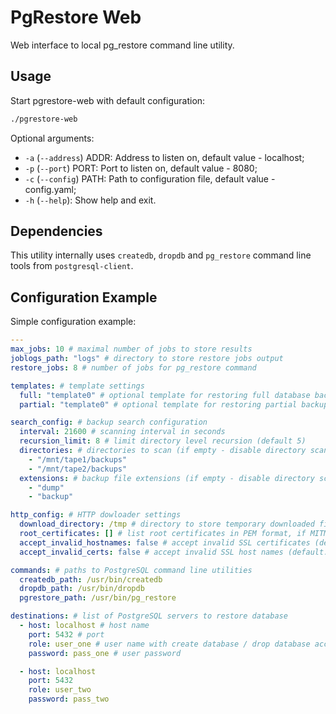 # PgRestore Web

Web interface to local pg_restore command line utility.

## Usage

Start pgrestore-web with default configuration:

```bash
./pgrestore-web
```

Optional arguments:

* `-a` (`--address`) ADDR: Address to listen on, default value - localhost;
* `-p` (`--port`) PORT: Port to listen on, default value - 8080;
* `-c` (`--config`) PATH: Path to configuration file, default value - config.yaml;
* `-h` (`--help`): Show help and exit.

## Dependencies

This utility internally uses `createdb`, `dropdb` and `pg_restore` command line tools from `postgresql-client`.

## Configuration Example

Simple configuration example:

```yaml
---
max_jobs: 10 # maximal number of jobs to store results
joblogs_path: "logs" # directory to store restore jobs output
restore_jobs: 8 # number of jobs for pg_restore command

templates: # template settings
  full: "template0" # optional template for restoring full database backup
  partial: "template0" # optional template for restoring partial backup (schema's or table)

search_config: # backup search configuration
  interval: 21600 # scanning interval in seconds
  recursion_limit: 8 # limit directory level recursion (default 5)
  directories: # directories to scan (if empty - disable directory scanner)
    - "/mnt/tape1/backups"
    - "/mnt/tape2/backups"
  extensions: # backup file extensions (if empty - disable directory scanner)
    - "dump"
    - "backup"

http_config: # HTTP dowloader settings
  download_directory: /tmp # directory to store temporary downloaded files
  root_certificates: [] # list root certificates in PEM format, if MITM proxy used
  accept_invalid_hostnames: false # accept invalid SSL certificates (default: false)
  accept_invalid_certs: false # accept invalid SSL host names (default: false)

commands: # paths to PostgreSQL command line utilities
  createdb_path: /usr/bin/createdb
  dropdb_path: /usr/bin/dropdb
  pgrestore_path: /usr/bin/pg_restore

destinations: # list of PostgreSQL servers to restore database
  - host: localhost # host name
    port: 5432 # port
    role: user_one # user name with create database / drop database access
    password: pass_one # user password

  - host: localhost
    port: 5432
    role: user_two
    password: pass_two
```
